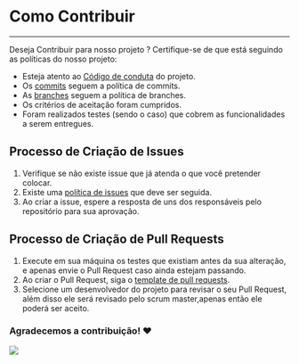 # Como Contribuir

---

Deseja Contribuir para nosso projeto ? Certifique-se de que está seguindo as políticas do nosso projeto:

* Esteja atento ao [Código de conduta](/2020.2-Anunbis/CODE_OF_CONDUCT) do projeto.
* Os [commits](/2020.2-Anunbis/policies/commits) seguem a política de commits.
* As [branches](/2020.2-Anunbis/policies/branches) seguem a política de branches.
* Os critérios de aceitação foram cumpridos.
* Foram realizados testes (sendo o caso) que cobrem as funcionalidades a serem entregues.

## Processo de Criação de Issues

1. Verifique se não existe issue que já atenda o que você pretender colocar.
2. Existe uma [política de issues](/2020.2-Anunbis/policies/issues) que deve ser seguida.
3. Ao criar a issue, espere a resposta de uns dos responsáveis pelo repositório para sua aprovação.

## Processo de Criação de Pull Requests

1. Execute em sua máquina os testes que existiam antes da sua alteração, e apenas envie o Pull Request caso ainda estejam passando.
2. Ao criar o Pull Request, siga o [template de pull requests](https://github.com/fga-eps-mds/2020.2-Anunbis/blob/master/.github/PULL_REQUEST_TEMPLATE.md).
3. Selecione um desenvolvedor do projeto para revisar o seu Pull Request, além disso ele será revisado pelo scrum master,apenas então ele poderá ser aceito.

### Agradecemos a contribuição! ❤️ 

![](https://media.giphy.com/media/QAsBwSjx9zVKoGp9nr/giphy.gif)




